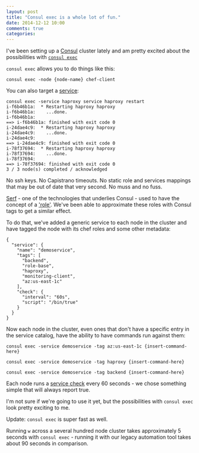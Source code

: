 ```yaml
---
layout: post
title: "Consul exec is a whole lot of fun."
date: 2014-12-12 10:00
comments: true
categories:
---
```


I've been setting up a [Consul](https://www.consul.io/) cluster lately and am pretty excited about the possibilities with [`consul exec`](https://www.consul.io/docs/commands/exec.html)

`consul exec` allows you to do things like this:

`consul exec -node {node-name} chef-client`

You can also target a [service](https://www.consul.io/docs/agent/services.html):

```
consul exec -service haproxy service haproxy restart
i-f6b46b1a:  * Restarting haproxy haproxy
i-f6b46b1a:    ...done.
i-f6b46b1a:
==> i-f6b46b1a: finished with exit code 0
i-24dae4c9:  * Restarting haproxy haproxy
i-24dae4c9:    ...done.
i-24dae4c9:
==> i-24dae4c9: finished with exit code 0
i-78f37694:  * Restarting haproxy haproxy
i-78f37694:    ...done.
i-78f37694:
==> i-78f37694: finished with exit code 0
3 / 3 node(s) completed / acknowledged
```

No ssh keys. No Capistrano timeouts. No static role and services mappings that may be out of date that very second. No muss and no fuss.

[Serf](https://www.serfdom.io/) - one of the technologies that underlies Consul - used to have the concept of a ['role'](https://www.serfdom.io/docs/agent/options.html#_role). We've been able to approximate these roles with Consul tags to get a similar effect.

To do that, we've added a generic service to each node in the cluster and have tagged the node with its chef roles and some other metadata:

```
{
  "service": {
    "name": "demoservice",
    "tags": [
      "backend",
      "role-base",
      "haproxy",
      "monitoring-client",
      "az:us-east-1c"
    ],
    "check": {
      "interval": "60s",
      "script": "/bin/true"
    }
  }
}
```

Now each node in the cluster, even ones that don't have a specific entry in the service catalog, have the ability to have commands run against them:

`consul exec -service demoservice -tag az:us-east-1c {insert-command-here}`

`consul exec -service demoservice -tag haproxy {insert-command-here}`

`consul exec -service demoservice -tag backend {insert-command-here}`

Each node runs a [service check](https://www.consul.io/docs/agent/checks.html) every 60 seconds - we chose something simple that will always report true.

I'm not sure if we're going to use it yet, but the possibilities with `consul exec` look pretty exciting to me.

Update: `consul exec` is super fast as well.

Running `w` across a several hundred node cluster takes approximately 5 seconds with `consul exec` - running it with our legacy automation tool takes about 90 seconds in comparison.
